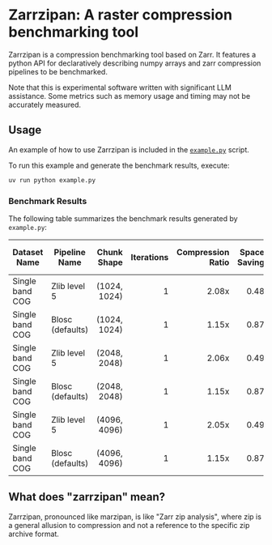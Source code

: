 # Zarrzipan: A raster compression benchmarking tool

Zarrzipan is a compression benchmarking tool based on Zarr. It features a
python API for declaratively describing numpy arrays and zarr compression
pipelines to be benchmarked.

Note that this is experimental software written with significant LLM
assistance. Some metrics such as memory usage and timing may not be accurately
measured.

## Usage

An example of how to use Zarrzipan is included in the
[`example.py`](./example.py) script.

To run this example and generate the benchmark results, execute:

```bash
uv run python example.py
```

### Benchmark Results

The following table summarizes the benchmark results generated by `example.py`:

<!--  [[[cog
import json
import subprocess
from cog import out

# Run the jobs defined in zarrzipan.yaml and capture the JSON output
result = subprocess.run(
    ["uv", "run", "zarrzipan", "compare"],
    stdout=subprocess.PIPE,
    text=True,
    check=True
)

# Parse the JSON output
data = [json.loads(line) for line in result.stdout.split("\n")[:-1]]

# Generate the Markdown table
out('| Dataset Name | Pipeline Name | Chunk Shape | Iterations | Compression Ratio | Space Saving | Avg Compress Time (ms) | Avg Decompress Time (ms) | Lossiness (MAE) |\n')
out('|---|---|---:|---:|---:|---:|---:|---:|---:|\n')
for row in data:
    out(f"| {row['dataset_name']} | {row['pipeline_name']} | {row['chunk_shape']} | {row['iterations']} | {row['size_ratio']:.2f}x | {row['size_space_saving']:.2f} | {row['time_compress_avg_ms']:.2f} | {row['time_decompress_avg_ms']:.2f} | {row['lossiness_mae']:.4f} |\n")
 ]]]  -->
| Dataset Name | Pipeline Name | Chunk Shape | Iterations | Compression Ratio | Space Saving | Avg Compress Time (ms) | Avg Decompress Time (ms) | Lossiness (MAE) |
|---|---|---:|---:|---:|---:|---:|---:|---:|
| Single band COG | Zlib level 5 | (1024, 1024) | 1 | 2.08x | 0.48 | 3650.76 | 382.46 | nan |
| Single band COG | Blosc (defaults) | (1024, 1024) | 1 | 1.15x | 0.87 | 87.11 | 42.58 | nan |
| Single band COG | Zlib level 5 | (2048, 2048) | 1 | 2.06x | 0.49 | 3832.48 | 426.79 | nan |
| Single band COG | Blosc (defaults) | (2048, 2048) | 1 | 1.15x | 0.87 | 78.02 | 39.54 | nan |
| Single band COG | Zlib level 5 | (4096, 4096) | 1 | 2.05x | 0.49 | 3871.48 | 417.26 | nan |
| Single band COG | Blosc (defaults) | (4096, 4096) | 1 | 1.15x | 0.87 | 67.58 | 40.26 | nan |
<!-- [[[end]]] (sum: zGaWTm9szN) -->

## What does "zarrzipan" mean?

Zarrzipan, pronounced like marzipan, is like "Zarr zip analysis", where zip is
a general allusion to compression and not a reference to the specific zip
archive format.

